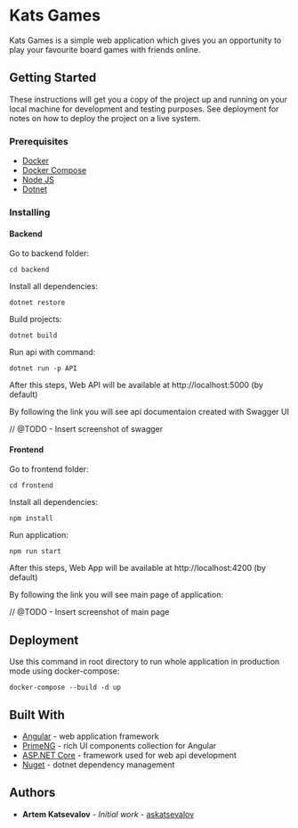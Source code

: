 # Kats Games

Kats Games is a simple web application which gives you an opportunity to play your favourite board games with friends online.

## Getting Started

These instructions will get you a copy of the project up and running on your local machine for development and testing purposes. See deployment for notes on how to deploy the project on a live system.

### Prerequisites

- [Docker](https://docs.docker.com/get-docker/)
- [Docker Compose](https://docs.docker.com/compose/install/)
- [Node JS](https://nodejs.org/en/download/)
- [Dotnet](https://dotnet.microsoft.com/download)

### Installing

#### Backend

Go to backend folder:

```
cd backend
```

Install all dependencies:

```
dotnet restore
```

Build projects:

```
dotnet build
```

Run api with command:

```
dotnet run -p API
```

After this steps, Web API will be available at http://localhost:5000 (by default)

By following the link you will see api documentaion created with Swagger UI

// @TODO - Insert screenshot of swagger

#### Frontend

Go to frontend folder:

```
cd frontend
```

Install all dependencies:

```
npm install
```

Run application:

```
npm run start
```

After this steps, Web App will be available at http://localhost:4200 (by default)

By following the link you will see main page of application:

// @TODO - Insert screenshot of main page

## Deployment

Use this command in root directory to run whole application in production mode using docker-compose:

```
docker-compose --build -d up
```

## Built With

* [Angular](https://angular.io/) - web application framework
* [PrimeNG](https://primefaces.org/) - rich UI components collection for Angular
* [ASP.NET Core](https://docs.microsoft.com/ru-ru/aspnet/core/?view=aspnetcore-5.0) - framework used for web api development
* [Nuget](https://www.nuget.org/) - dotnet dependency management

## Authors

* **Artem Katsevalov** - *Initial work* - [askatsevalov](https://github.com/askatsevalov)
